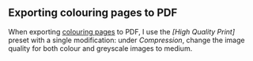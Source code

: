 <!--
  # This file is distributed under the Creative Commons Attribution 4.0
  # International License. To view a copy of this license, please visit
  # <http://creativecommons.org/licenses/by/4.0/>.

  description: Read Damien Dart's notes on Adobe InDesign.
  title: Adobe InDesign Notes
  twigTemplate: .templates/base-note.html.twig
-->

Exporting colouring pages to PDF
--------------------------------

When exporting [colouring pages][1] to PDF, I use the _[High Quality
Print]_ preset with a single modification: under _Compression_, change
the image quality for both colour and greyscale images to medium.

[1]: <https://www.robotinaponcho.net/art/>
